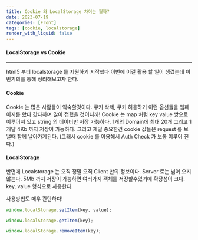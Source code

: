 ```yaml
---
title: Cookie 와 LocalStorage 차이는 뭘까?
date: 2023-07-19
categories: [Front]
tags: [cookie, localstorage]
render_with_liquid: false
---
```

#### LocalStorage vs Cookie
---
html5 부터 localstorage 를 지원하기 시작했다 이번에 이걸 활용 할 일이 생겼는데 이번기회를 통해 정리해보고자 한다.

#### Cookie
Cookie 는 많은 사람들이 익숙할것이다. 쿠키 삭제, 쿠키 허용하기 이런 옵션들을 웹페이지를 왔다 갔다하며 많이 접했을 것이니까!
Cookie 는 map 처럼 key value 쌍으로 이루어져 있고 string 의 데이터만 저장 가능하다. 1개의 Domain에 최대 20개 그리고 1개달 4Kb 까지 저장이 가능하다. 그리고 제일 중요한건 cookie 값들은 request 를 보낼때 함께 날아가게된다. (그래서 cookie 를 이용해서 Auth Check 가 보통 이루어 진다.)

#### LocalStorage
반면에 Localstorage 는 오직 정말 오직 Client 만의 정보이다. Server 로는 넘어 오지 않는다. 5Mb 까지 저장이 가능하면 여러가지 객체를 저장할수있기에 확장성이 크다. key, value 형식으로 사용한다.

사용방법도 매우 간단하다! 

```js
window.localStorage.setItem(key, value);

window.localStorage.getItem(key);

window.localStorage.removeItem(key);
```